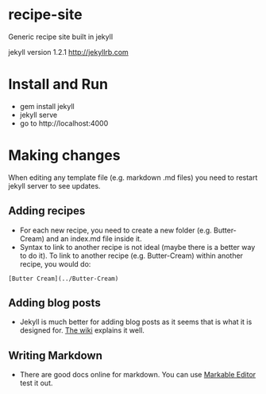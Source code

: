 recipe-site
===========
Generic recipe site built in jekyll

jekyll version 1.2.1
http://jekyllrb.com

# Install and Run
- gem install jekyll
- jekyll serve
- go to http://localhost:4000

# Making changes
When editing any template file (e.g. markdown .md files) you need to restart jekyll server to see updates.

## Adding recipes
- For each new recipe, you need to create a new folder (e.g. Butter-Cream) and an index.md file inside it.
- Syntax to link to another recipe is not ideal (maybe there is a better way to do it). To link to another recipe (e.g. Butter-Cream) within another recipe, you would do:
```
[Butter Cream](../Butter-Cream)
```

## Adding blog posts
- Jekyll is much better for adding blog posts as it seems that is what it is designed for.  [The wiki](http://jekyllrb.com/docs/posts/) explains it well.

## Writing Markdown
- There are good docs online for markdown.  You can use [Markable Editor](http://markable.in/editor) test it out.
